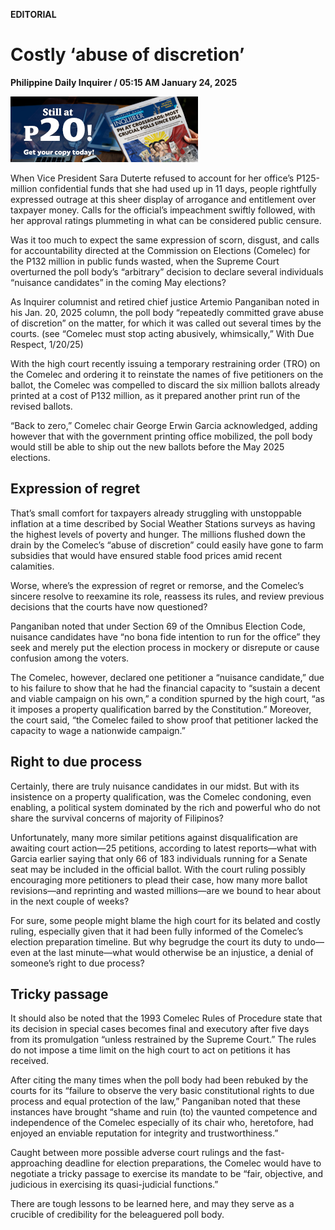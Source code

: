 **EDITORIAL**

# Costly ‘abuse of discretion’

****Philippine Daily Inquirer / 05:15 AM January 24, 2025****

![Image](https://raw.githubusercontent.com/github-jl14/scrapy_api/refs/heads/main/images/editorial01242025.png)

When Vice President Sara Duterte refused to account for her office’s P125-million confidential funds that she had used up in 11 days, people rightfully expressed outrage at this sheer display of arrogance and entitlement over taxpayer money. Calls for the official’s impeachment swiftly followed, with her approval ratings plummeting in what can be considered public censure.

Was it too much to expect the same expression of scorn, disgust, and calls for accountability directed at the Commission on Elections (Comelec) for the P132 million in public funds wasted, when the Supreme Court overturned the poll body’s “arbitrary” decision to declare several individuals “nuisance candidates” in the coming May elections?

As Inquirer columnist and retired chief justice Artemio Panganiban noted in his Jan. 20, 2025 column, the poll body “repeatedly committed grave abuse of discretion” on the matter, for which it was called out several times by the courts. (see “Comelec must stop acting abusively, whimsically,” With Due Respect, 1/20/25)

With the high court recently issuing a temporary restraining order (TRO) on the Comelec and ordering it to reinstate the names of five petitioners on the ballot, the Comelec was compelled to discard the six million ballots already printed at a cost of P132 million, as it prepared another print run of the revised ballots.

“Back to zero,” Comelec chair George Erwin Garcia acknowledged, adding however that with the government printing office mobilized, the poll body would still be able to ship out the new ballots before the May 2025 elections.

## Expression of regret

That’s small comfort for taxpayers already struggling with unstoppable inflation at a time described by Social Weather Stations surveys as having the highest levels of poverty and hunger. The millions flushed down the drain by the Comelec’s “abuse of discretion” could easily have gone to farm subsidies that would have ensured stable food prices amid recent calamities.

Worse, where’s the expression of regret or remorse, and the Comelec’s sincere resolve to reexamine its role, reassess its rules, and review previous decisions that the courts have now questioned?

Panganiban noted that under Section 69 of the Omnibus Election Code, nuisance candidates have “no bona fide intention to run for the office” they seek and merely put the election process in mockery or disrepute or cause confusion among the voters.

The Comelec, however, declared one petitioner a “nuisance candidate,” due to his failure to show that he had the financial capacity to “sustain a decent and viable campaign on his own,” a condition spurned by the high court, “as it imposes a property qualification barred by the Constitution.” Moreover, the court said, “the Comelec failed to show proof that petitioner lacked the capacity to wage a nationwide campaign.”

## Right to due process

Certainly, there are truly nuisance candidates in our midst. But with its insistence on a property qualification, was the Comelec condoning, even enabling, a political system dominated by the rich and powerful who do not share the survival concerns of majority of Filipinos?

Unfortunately, many more similar petitions against disqualification are awaiting court action—25 petitions, according to latest reports—what with Garcia earlier saying that only 66 of 183 individuals running for a Senate seat may be included in the official ballot. With the court ruling possibly encouraging more petitioners to plead their case, how many more ballot revisions—and reprinting and wasted millions—are we bound to hear about in the next couple of weeks?

For sure, some people might blame the high court for its belated and costly ruling, especially given that it had been fully informed of the Comelec’s election preparation timeline. But why begrudge the court its duty to undo—even at the last minute—what would otherwise be an injustice, a denial of someone’s right to due process?

## Tricky passage

It should also be noted that the 1993 Comelec Rules of Procedure state that its decision in special cases becomes final and executory after five days from its promulgation “unless restrained by the Supreme Court.” The rules do not impose a time limit on the high court to act on petitions it has received.

After citing the many times when the poll body had been rebuked by the courts for its “failure to observe the very basic constitutional rights to due process and equal protection of the law,” Panganiban noted that these instances have brought “shame and ruin (to) the vaunted competence and independence of the Comelec especially of its chair who, heretofore, had enjoyed an enviable reputation for integrity and trustworthiness.”

Caught between more possible adverse court rulings and the fast-approaching deadline for election preparations, the Comelec would have to negotiate a tricky passage to exercise its mandate to be “fair, objective, and judicious in exercising its quasi-judicial functions.”

There are tough lessons to be learned here, and may they serve as a crucible of credibility for the beleaguered poll body.